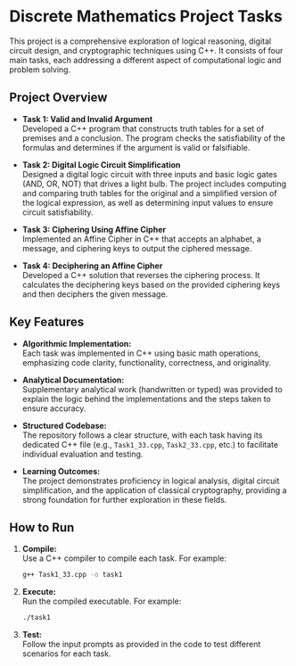 # Discrete Mathematics Project Tasks

This project is a comprehensive exploration of logical reasoning, digital circuit design, and cryptographic techniques using C++. It consists of four main tasks, each addressing a different aspect of computational logic and problem solving.

## Project Overview

- **Task 1: Valid and Invalid Argument**  
  Developed a C++ program that constructs truth tables for a set of premises and a conclusion. The program checks the satisfiability of the formulas and determines if the argument is valid or falsifiable.

- **Task 2: Digital Logic Circuit Simplification**  
  Designed a digital logic circuit with three inputs and basic logic gates (AND, OR, NOT) that drives a light bulb. The project includes computing and comparing truth tables for the original and a simplified version of the logical expression, as well as determining input values to ensure circuit satisfiability.

- **Task 3: Ciphering Using Affine Cipher**  
  Implemented an Affine Cipher in C++ that accepts an alphabet, a message, and ciphering keys to output the ciphered message.

- **Task 4: Deciphering an Affine Cipher**  
  Developed a C++ solution that reverses the ciphering process. It calculates the deciphering keys based on the provided ciphering keys and then deciphers the given message.

## Key Features

- **Algorithmic Implementation:**  
  Each task was implemented in C++ using basic math operations, emphasizing code clarity, functionality, correctness, and originality.

- **Analytical Documentation:**  
  Supplementary analytical work (handwritten or typed) was provided to explain the logic behind the implementations and the steps taken to ensure accuracy.

- **Structured Codebase:**  
  The repository follows a clear structure, with each task having its dedicated C++ file (e.g., `Task1_33.cpp`, `Task2_33.cpp`, etc.) to facilitate individual evaluation and testing.

- **Learning Outcomes:**  
  The project demonstrates proficiency in logical analysis, digital circuit simplification, and the application of classical cryptography, providing a strong foundation for further exploration in these fields.

## How to Run

1. **Compile:**  
   Use a C++ compiler to compile each task. For example:  
   ```bash
   g++ Task1_33.cpp -o task1

2. **Execute:**  
   Run the compiled executable. For example:
   ```bash
   ./task1

3. **Test:**  
   Follow the input prompts as provided in the code to test different scenarios for each task.
